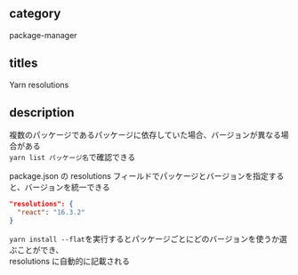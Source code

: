 ## category

package-manager

## titles

Yarn
resolutions

## description

複数のパッケージであるパッケージに依存していた場合、バージョンが異なる場合がある  
`yarn list パッケージ名`で確認できる

package.json の resolutions フィールドでパッケージとバージョンを指定すると、バージョンを統一できる

```js:package.json
"resolutions": {
  "react": "16.3.2"
}
```

`yarn install --flat`を実行するとパッケージごとにどのバージョンを使うか選ぶことができ、  
resolutions に自動的に記載される
